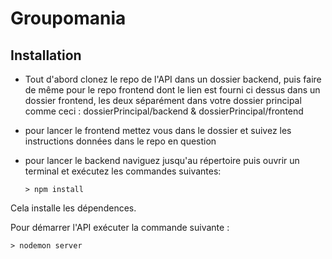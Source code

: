 # Groupomania

## Installation

- Tout d'abord clonez le repo de l'API dans un dossier backend, puis faire de même pour le repo frontend dont le lien est fourni ci dessus dans un dossier frontend, les deux séparément dans votre dossier principal comme ceci : dossierPrincipal/backend & dossierPrincipal/frontend
- pour lancer le frontend mettez vous dans le dossier et suivez les instructions données dans le repo en question
- pour lancer le backend naviguez jusqu'au répertoire puis ouvrir un terminal et exécutez les commandes suivantes:

      > npm install

Cela installe les dépendences.

Pour démarrer l'API exécuter la commande suivante :

    > nodemon server
